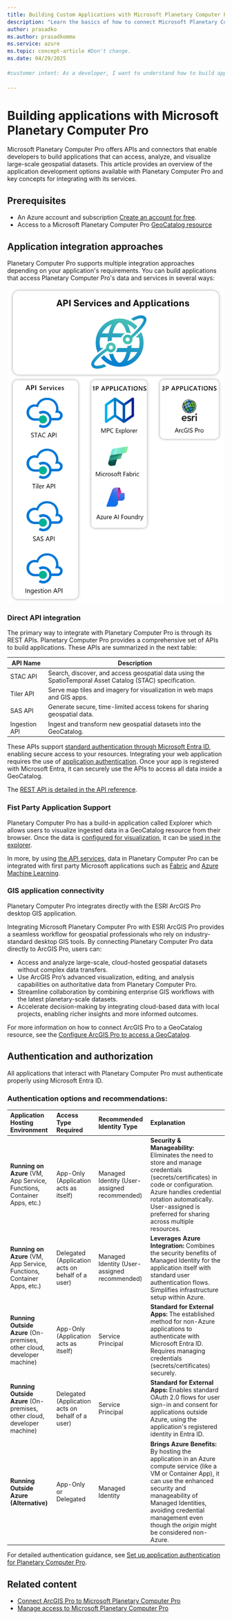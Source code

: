 ```yaml
---
title: Building Custom Applications with Microsoft Planetary Computer Pro
description: "Learn the basics of how to connect Microsoft Planetary Computer Pro (Planetary Computer Pro) to applications or build your application on top of Planetary Computer Pro's API services."
author: prasadko
ms.author: prasadkomma
ms.service: azure
ms.topic: concept-article #Don't change.
ms.date: 04/29/2025

#customer intent: As a developer, I want to understand how to build applications that integrate with Microsoft Planetary Computer Pro so that I can create solutions leveraging geospatial data at scale.

---
```


# Building applications with Microsoft Planetary Computer Pro

Microsoft Planetary Computer Pro offers APIs and connectors that enable developers to build applications that can access, analyze, and visualize large-scale geospatial datasets. This article provides an overview of the application development options available with Planetary Computer Pro and key concepts for integrating with its services.

## Prerequisites

- An Azure account and subscription [Create an account for free](https://azure.microsoft.com/free/?WT.mc_id=A261C142F).
- Access to a Microsoft Planetary Computer Pro [GeoCatalog resource](./deploy-geocatalog-resource.md)

## Application integration approaches

Planetary Computer Pro supports multiple integration approaches depending on your application's requirements. You can build applications that access Planetary Computer Pro's data and services in several ways:

[ ![Diagram illustrating how to build applications with Microsoft Planetary Computer Pro, showing integration points, APIs, and supported workflows.](media/build-apps-diagram.png) ](media/build_apps_diagram.png#lightbox)

### Direct API integration

The primary way to integrate with Planetary Computer Pro is through its REST APIs. Planetary Computer Pro provides a comprehensive set of APIs to build applications. These APIs are summarized in the next table:

| API Name      | Description                                                                                   |
|---------------|----------------------------------------------------------------------------------------------|
| STAC API      | Search, discover, and access geospatial data using the SpatioTemporal Asset Catalog (STAC) specification.                   |
| Tiler API     | Serve map tiles and imagery for visualization in web maps and GIS apps.                      |
| SAS API       | Generate secure, time-limited access tokens for sharing geospatial data.                     |
| Ingestion API | Ingest and transform new geospatial datasets into the GeoCatalog.      |

These APIs support [standard authentication through Microsoft Entra ID](/entra/architecture/guide-for-independent-software-developers), enabling secure access to your resources. Integrating your web application requires the use of [application authentication](./application-authentication.md). Once your app is registered with Microsoft Entra, it can securely use the APIs to access all data inside a GeoCatalog. 

The [REST API is detailed in the API reference](/rest/api/planetarycomputer).

### Fist Party Application Support

Planetary Computer Pro has a build-in application called Explorer which allows users to visualize ingested data in a GeoCatalog resource from their browser. Once the data is [configured for visualization](./collection-configuration-concept.md), it can be [used in the explorer](./use-explorer.md).

In more, by using [the API services](#direct-api-integration), data in Planetary Computer Pro can be integrated with first party Microsoft applications such as [Fabric](/fabric) and [Azure Machine Learning](/azure/machine-learning/overview-what-is-azure-machine-learning). 

### GIS application connectivity

Planetary Computer Pro integrates directly with the ESRI ArcGIS Pro desktop GIS application. 

Integrating Microsoft Planetary Computer Pro with ESRI ArcGIS Pro provides a seamless workflow for geospatial professionals who rely on industry-standard desktop GIS tools. By connecting Planetary Computer Pro data directly to ArcGIS Pro, users can:

- Access and analyze large-scale, cloud-hosted geospatial datasets without complex data transfers.
- Use ArcGIS Pro’s advanced visualization, editing, and analysis capabilities on authoritative data from Planetary Computer Pro.
- Streamline collaboration by combining enterprise GIS workflows with the latest planetary-scale datasets.
- Accelerate decision-making by integrating cloud-based data with local projects, enabling richer insights and more informed outcomes.

For more information on how to connect ArcGIS Pro to a GeoCatalog resource, see the [Configure ArcGIS Pro to access a GeoCatalog](./create-connection-arcgispro.md).

## Authentication and authorization

All applications that interact with Planetary Computer Pro must authenticate properly using Microsoft Entra ID. 

### Authentication options and recommendations:

| Application Hosting Environment | Access Type Required | Recommended Identity Type        | Explanation                                                                                                                               |
| :------------------------------ | :------------------- | :------------------------------- | :-------------------------------------------------------------------------------------------------------------------------------------------------------- |
| **Running on Azure** (VM, App Service, Functions, Container Apps, etc.) | App-Only (Application acts as itself) | Managed Identity (User-assigned recommended) | **Security & Manageability:** Eliminates the need to store and manage credentials (secrets/certificates) in code or configuration. Azure handles credential rotation automatically. User-assigned is preferred for sharing across multiple resources. |
| **Running on Azure** (VM, App Service, Functions, Container Apps, etc.) | Delegated (Application acts on behalf of a user) | Managed Identity (User-assigned recommended) | **Leverages Azure Integration:** Combines the security benefits of Managed Identity for the application itself with standard user authentication flows. Simplifies infrastructure setup within Azure. |
| **Running Outside Azure** (On-premises, other cloud, developer machine) | App-Only (Application acts as itself) | Service Principal | **Standard for External Apps:** The established method for non-Azure applications to authenticate with Microsoft Entra ID. Requires managing credentials (secrets/certificates) securely. |
| **Running Outside Azure** (On-premises, other cloud, developer machine) | Delegated (Application acts on behalf of a user) | Service Principal | **Standard for External Apps:** Enables standard OAuth 2.0 flows for user sign-in and consent for applications outside Azure, using the application's registered identity in Entra ID. |
| **Running Outside Azure (Alternative)** | App-Only or Delegated | Managed Identity | **Brings Azure Benefits:** By hosting the application in an Azure compute service (like a VM or Container App), it can use the enhanced security and manageability of Managed Identities, avoiding credential management even though the *origin* might be considered non-Azure. |

For detailed authentication guidance, see [Set up application authentication for Planetary Computer Pro](./application-authentication.md).


## Related content

- [Connect ArcGIS Pro to Microsoft Planetary Computer Pro](./create-connection-arcgispro.md)
- [Manage access to Microsoft Planetary Computer Pro](./manage-access.md)

